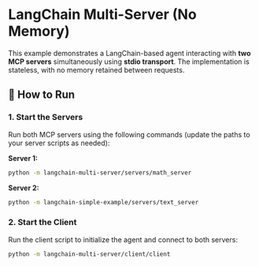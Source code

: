 # **LangChain Multi-Server (No Memory)**

This example demonstrates a LangChain-based agent interacting with **two MCP servers** simultaneously using **stdio transport**. The implementation is stateless, with no memory retained between requests.

## **🚀 How to Run**

### **1. Start the Servers**
Run both MCP servers using the following commands (update the paths to your server scripts as needed):

**Server 1:**
```bash
python -m langchain-multi-server/servers/math_server
```

**Server 2:**
```bash
python -m langchain-simple-example/servers/text_server
```

### **2. Start the Client**
Run the client script to initialize the agent and connect to both servers:
```bash
python -m langchain-multi-server/client/client
```